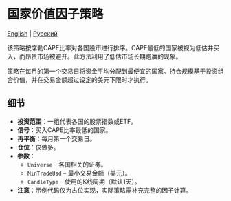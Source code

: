 # 国家价值因子策略
[English](README.md) | [Русский](README_ru.md)

该策略按席勒CAPE比率对各国股市进行排序。CAPE最低的国家被视为低估并买入，而昂贵市场被避开。此方法利用了低估市场长期跑赢的现象。

策略在每月的第一个交易日将资金平均分配到最便宜的国家。持仓规模基于投资组合价值，并在交易金额超过设定的美元下限时才执行。

## 细节

- **投资范围**：一组代表各国的股票指数或ETF。
- **信号**：买入CAPE比率最低的国家。
- **再平衡**：每月第一个交易日。
- **仓位**：仅做多。
- **参数**：
  - `Universe` – 各国相关的证券。
  - `MinTradeUsd` – 最小交易金额（美元）。
  - `CandleType` – 使用的K线周期（默认1天）。
- **注意**：示例代码仅为占位实现，实际策略需补充完整的因子计算。
